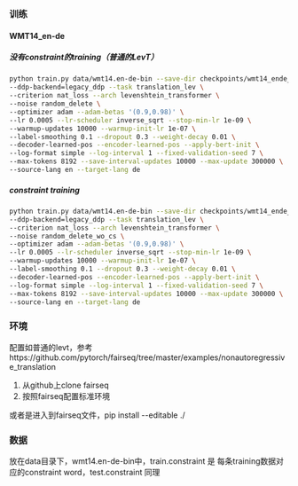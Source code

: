 ### 训练

#### WMT14_en-de

##### 没有constraint的training（普通的LevT）

```bash
python train.py data/wmt14.en-de-bin --save-dir checkpoints/wmt14_ende_distill \
--ddp-backend=legacy_ddp --task translation_lev \
--criterion nat_loss --arch levenshtein_transformer \
--noise random_delete \
--optimizer adam --adam-betas '(0.9,0.98)' \
--lr 0.0005 --lr-scheduler inverse_sqrt --stop-min-lr 1e-09 \
--warmup-updates 10000 --warmup-init-lr 1e-07 \
--label-smoothing 0.1 --dropout 0.3 --weight-decay 0.01 \
--decoder-learned-pos --encoder-learned-pos --apply-bert-init \
--log-format simple --log-interval 1 --fixed-validation-seed 7 \
--max-tokens 8192 --save-interval-updates 10000 --max-update 300000 \
--source-lang en --target-lang de
```

##### constraint training

```bash
python train.py data/wmt14.en-de-bin --save-dir checkpoints/wmt14_ende_distill_cst \
--ddp-backend=legacy_ddp --task translation_lev \
--criterion nat_loss --arch levenshtein_transformer \
--noise random_delete_wo_cs \
--optimizer adam --adam-betas '(0.9,0.98)' \
--lr 0.0005 --lr-scheduler inverse_sqrt --stop-min-lr 1e-09 \
--warmup-updates 10000 --warmup-init-lr 1e-07 \
--label-smoothing 0.1 --dropout 0.3 --weight-decay 0.01 \
--decoder-learned-pos --encoder-learned-pos --apply-bert-init \
--log-format simple --log-interval 1 --fixed-validation-seed 7 \
--max-tokens 8192 --save-interval-updates 10000 --max-update 300000 \
--source-lang en --target-lang de
```

### 环境

配置如普通的levt，参考https://github.com/pytorch/fairseq/tree/master/examples/nonautoregressive_translation

1. 从github上clone fairseq
2. 按照fairseq配置标准环境

或者是进入到fairseq文件，pip install --editable ./

### 数据

放在data目录下，wmt14.en-de-bin中，train.constraint 是 每条training数据对应的constraint word，test.constraint 同理